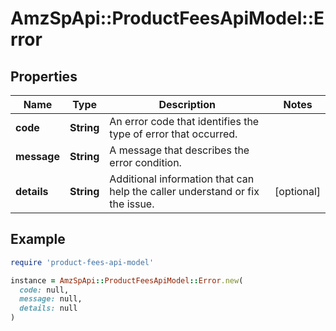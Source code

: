 # AmzSpApi::ProductFeesApiModel::Error

## Properties

| Name | Type | Description | Notes |
| ---- | ---- | ----------- | ----- |
| **code** | **String** | An error code that identifies the type of error that occurred. |  |
| **message** | **String** | A message that describes the error condition. |  |
| **details** | **String** | Additional information that can help the caller understand or fix the issue. | [optional] |

## Example

```ruby
require 'product-fees-api-model'

instance = AmzSpApi::ProductFeesApiModel::Error.new(
  code: null,
  message: null,
  details: null
)
```

